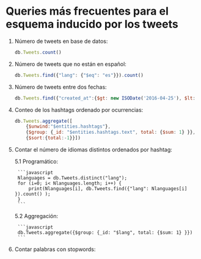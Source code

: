 # Queries más frecuentes para el esquema inducido por los tweets

1. Número de tweets en base de datos:
	```javascript
	db.Tweets.count()
	```

2. Número de tweets que no están en español:
	```javascript
	db.Tweets.find({"lang": {"$eq": "es"}}).count()
	```

3. Número de tweets entre dos fechas:
	```javascript
	db.Tweets.find({"created_at":{$gt: new ISODate('2016-04-25'), $lt: new ISODate('2016-04-25 12:19:08.000Z')}})
	```

4. Conteo de los hashtags ordenado por ocurrencias:
	```javascript
	db.Tweets.aggregate([
		{$unwind:"$entities.hashtags"},
		{$group: {_id: "$entities.hashtags.text", total: {$sum: 1} }},
		{$sort:{total:-1}}])
	```

5. Contar el número de idiomas distintos ordenados por hashtag:

	5.1 Programático:

		```javascript
		Nlanguages = db.Tweets.distinct("lang");
		for (i=0; i< Nlanguages.length; i++) {
		    print(Nlanguages[i], db.Tweets.find({"lang": Nlanguages[i] }).count() );
		}
		```

	5.2 Aggregación:		
	
		```javascript
		db.Tweets.aggregate({$group: {_id: "$lang", total: {$sum: 1} }})
		```

6. Contar palabras con stopwords:
